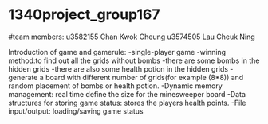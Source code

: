 # 1340project_group167
#team members:
u3582155 Chan Kwok Cheung
u3574505 Lau Cheuk Ning

Introduction of game and gamerule:
-single-player game
-winning method:to find out all the grids without bombs
-there are some bombs in the hidden grids
-there are also some health potion in the hidden grids
-generate a board with different number of grids(for example (8*8)) and random placement of bombs or health potion.
-Dynamic memory management: real time define the size for the minesweeper board
-Data structures for storing game status: stores the players health points.
-File input/output: loading/saving game status


